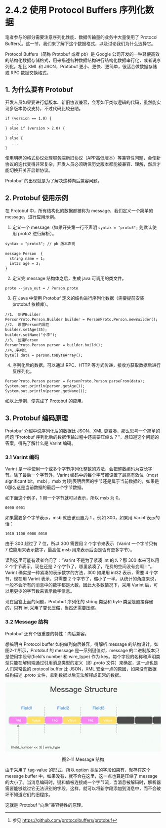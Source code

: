 # 2.4.2 使用 Protocol Buffers 序列化数据

笔者参与的部分需要注意序列化性能、数据传输量的业务中大量使用了 Protocol Buffers[^1]。这一节，我们来了解下这个数据格式，以及讨论我们为什么选择它。

Protocol Buffers（简称 Protobuf 或者 pb）是 Google 公司开发的一种轻便高效的结构化数据存储格式，用来描述各种数据结构进行结构化数据串行化，或者说序列化。相比 XML 和 JSON，Protobuf 更小、更快、更简单，很适合做数据存储或 RPC 数据交换格式。

## 1. 为什么要有 Protobuf

开发人员如果要进行低版本、新旧协议兼容，会写如下类似逻辑的代码，虽然能实现多版本协议支持，不过代码比较丑陋。

```
if (version == 1.0) {
   ...
} else if (version > 2.0) {
   ...
} else {
   ...
}
```
使用明确的格式协议处理服务端新旧协议（APP高低版本）等兼容性问题，会使新协议的迭代变得非常复杂，开发人员必须确保历史版本都能被兼容、理解，然后才能切换开关开启新协议。

Protobuf 的出现就是为了解决这种向后兼容问题。

## 2. Protobuf 使用示例 

在 Protobuf 中，所有结构化的数据都被称为 message，我们定义一个简单的 message，进行应用示例。

1. 定义一个 message（如果开头第一行不声明 `syntax = "proto3";` 则默认使用 proto2 进行解析）。

```
syntax = "proto3"; // pb 版本声明

message Person  { 
  string name = 1;
  int32 age = 2;
}  
```

2. 定义完 message 结构体之后，生成 java 可调用的类文件。

```
proto --java_out = / Person.proto
```

3. 在 Java 中使用 Protobuf 定义的结构进行序列化数据（需要提前安装 protobuf 依赖库）。

```
//1、 创建Builder
PersonProto.Person.Builder builder = PersonProto.Person.newBuilder();
//2、 设置Person的属性
builder.setAge(35);
builder.setName("小李");
//3、 创建Person
PersonProto.Person person = builder.build();
//4、序列化
byte[] data = person.toByteArray();
```

4. 序列化后的数据，可以通过 RPC、HTTP 等方式传递，接收方获取数据后进行反序列化。
```
PersonProto.Person person = PersonProto.Person.parseFrom(data);
System.out.println(person.getAge());
System.out.println(person.getName());
```

如以上示例，便完成了 Protobuf 的应用。

## 3. Protobuf 编码原理

Protobuf 介绍中说序列化后的数据比 JSON、XML 更紧凑，那么思考一个简单的问题 “Protobuf 序列化后的数据传输过程中还需要压缩么？”，想知道这个问题的答案，得先了解什么是 Varint 编码。

### 3.1 Varint 编码

Varint 是一种使用一个或多个字节序列化整数的方法，会把整数编码为变长字节。除了最后一个字节外，Varint 编码中的每个字节都设置了最高有效位（most significant bit，msb），msb 为1则表明后面的字节还是属于当前数据的，如果是0那么这是当前数据的最后一个字节数据。

如下面这个例子，1 用一个字节就可以表示，所以 msb 为 0。
```
0000 0001
```
如果需要多个字节表示，msb 就应该设置为 1 ，例如 300，如果用 Varint 表示的话：

```
1010 1100 0000 0010
```

由于 300 超过了 7 位，所以 300 需要用 2 个字节来表示（Varint 一个字节只有 7 位能用来表示数字，最高位 msb 用来表示后面是否有更多字节）。

读到这里可能有读者会问了：“Varint 不是为了紧凑 int 的么？那 300 本来可以用 2 个字节表示，现在还是 2 个字节了，哪里紧凑了，花费的空间没有变啊！”。Varint 确实是一种紧凑的表示数字的方法，300 如果用 int32 表示，需要 4 个字节，现在用 Varint 表示，只需要 2 个字节了，缩小了一半。从统计的角度来说，一般不会所有的消息中的数字都是大数，因此大多数情况下，采用 Varint 后，可以用更少的字节数来表示数字信息。

现在回答上面的问题，Protobuf 序列化的 string 类型和 byte 类型是直接存储的，只有 int 采用了变长压缩，当然还需要压缩。

### 3.2 Message 结构

Protobuf 还有个很重要的特性：向后兼容。

想搞明白 Protocol buffer 如何做到向后兼容，得解析 message 的结构设计。如图2-11所示，Protobuf 的 message 是一系列键值对，message 的二进制版本只是使用字段号(field's number 和 wire_type) 作为 key。每个字段的名称和声明类型只能在解码端通过引用消息类型的定义（即 .proto 文件）来确定，这一点也是人们常常说的 protocol buffer 比 JSON，XML 安全一点的原因，如果没有数据结构描述 .proto 文件，拿到数据以后无法解释成正常的数据。

<div  align="center">
	<img src="../assets/protobuf_example.png" width = "550"  align=center />
	<p>图2-11 Message 结构</p>
</div> 

由于采用了 tag-value 的形式，所以 option 类型的字段如果有，就存在这个 message buffer 中，如果没有，就不会在这里，这一点也算是压缩了 message 的大小了。当消息编码时，键和值被连接成一个字节流，当消息被解码时，解析器需要能够跳过它无法识别的字段。这样，就可以将新字段添加到消息中，而不会破坏不知道它们的旧程序。

这就是 Protobuf “向后”兼容特性的原理。


[^1]: 参见 https://github.com/protocolbuffers/protobuf